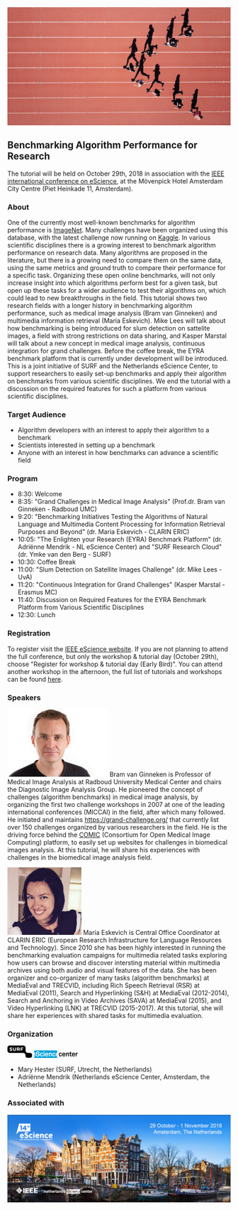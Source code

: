 
![steven-lelham-342930-unsplash.jpg](/steven-lelham-342930-unsplash.jpg)
## Benchmarking Algorithm Performance for Research
The tutorial will be held on October 29th, 2018 in association with the [IEEE international conference on eScience](https://www.escience2018.com/), at the Mövenpick Hotel Amsterdam City Centre (Piet Heinkade 11, Amsterdam). 

### About
One of the currently most well-known benchmarks for algorithm performance is [ImageNet](http://www.image-net.org/). Many challenges have been organized using this database, with the latest challenge now running on [Kaggle](https://www.kaggle.com/c/imagenet-object-localization-challenge). In various scientific disciplines there is a growing interest to benchmark algorithm performance on research data. Many algorithms are proposed in the literature, but there is a growing need to compare them on the same data, using the same metrics and ground truth to compare their performance for a specific task. Organizing these open online benchmarks, will not only increase insight into which algorithms perform best for a given task, but open up these tasks for a wider audience to test their algorithms on, which could lead to new breakthroughs in the field. This tutorial shows two research fields with a longer history in benchmarking algorithm performance, such as medical image analysis (Bram van Ginneken) and multimedia information retrieval (Maria Eskevich). Mike Lees will talk about how benchmarking is being introduced for slum detection on sattelite images, a field with strong restrictions on data sharing, and Kasper Marstal will talk about a new concept in medical image analysis, continuous integration for grand challenges. Before the coffee break, the EYRA benchmark platform that is currently under development will be introduced. This is a joint initiative of SURF and the Netherlands eScience Center, to support researchers to easily set-up benchmarks and apply their algorithm on benchmarks from various scientific disciplines. We end the tutorial with a discussion on the required features for such a platform from various scientific disciplines.     

### Target Audience
* Algorithm developers with an interest to apply their algorithm to a benchmark
* Scientists interested in setting up a benchmark
* Anyone with an interest in how benchmarks can advance a scientific field 

### Program

* 8:30: Welcome
* 8:35: "Grand Challenges in Medical Image Analysis" (Prof.dr. Bram van Ginneken - Radboud UMC)
* 9:20: "Benchmarking Initiatives Testing the Algorithms of Natural Language and Multimedia Content Processing for Information Retrieval Purposes and Beyond" (dr. Maria Eskevich - CLARIN ERIC)
* 10:05: "The Enlighten your Research (EYRA) Benchmark Platform" (dr. Adriënne Mendrik - NL eScience Center) and "SURF Research Cloud" (dr. Ymke van den Berg - SURF)  
* 10:30: Coffee Break
* 11:00: "Slum Detection on Satellite Images Challenge" (dr. Mike Lees - UvA)
* 11:20: "Continuous Integration for Grand Challenges" (Kasper Marstal - Erasmus MC)
* 11:40: Discussion on Required Features for the EYRA Benchmark Platform from Various Scientific Disciplines
* 12:30: Lunch

### Registration
To register visit the [IEEE eScience website](https://www.escience2018.com/page/419707). If you are not planning to attend the full conference, but only the workshop & tutorial day (October 29th), choose "Register for workshop & tutorial day (Early Bird)". You can attend another workshop in the afternoon, the full list of tutorials and workshops can be found [here](https://www.escience2018.com/page/419754).

### Speakers

![Bram van Ginneken](/Bram_van_Ginneken2.jpg)
Bram van Ginneken is Professor of Medical Image Analysis at Radboud University Medical Center and chairs the Diagnostic Image Analysis Group. He pioneered the concept of challenges (algorithm benchmarks) in medical image analysis, by organizing the first two challenge workshops in 2007 at one of the leading international conferences (MICCAI) in the field, after which many followed. He initiated and maintains https://grand-challenge.org/ that currently list over 150 challenges organized by various researchers in the field. He is the driving force behind the [COMIC](https://grand-challenge.org/Create_your_own_challenge/) (Consortium for Open Medical Image Computing) platform, to easily set up websites for challenges in biomedical images analysis. At this tutorial, he will share his experiences with challenges in the biomedical image analysis field.

![Maria Eskevich](/Maria2.png)
Maria Eskevich is Central Office Coordinator at CLARIN ERIC (European Research Infrastructure for Language Resources and Technology). Since 2010 she has been highly interested in running the benchmarking evaluation campaigns for multimedia related tasks exploring how users can browse and discover intersting material within multimedia archives using both audio and visual features of the data. She has been organizer and co-organizer of many tasks (algorithm benchmarks) at MediaEval and TRECVID, including Rich Speech Retrieval (RSR) at MediaEval (2011), Search and Hyperlinking (S&H) at MediaEval (2012-2014), Search and Anchoring in Video Archives (SAVA) at MediaEval (2015), and Video Hyperlinking (LNK) at TRECVID (2015-2017). At this tutorial, she will share her experiences with shared tasks for multimedia evaluation.

### Organization

![Surf](/surf2.png) ![eScience](/escience2.png)
* Mary Hester (SURF, Utrecht, the Netherlands) 
* Adriënne Mendrik (Netherlands eScience Center, Amsterdam, the Netherlands) 

### Associated with

![IEEE eScience](/Header_IEEE_eScience2018_web500_v2.png)


 

